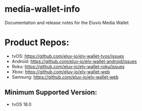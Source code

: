 # media-wallet-info
Documentation and release notes for the Eluvio Media Wallet


# Product Repos:
- tvOS:    https://github.com/eluv-io/elv-wallet-tvos/issues
- Android: https://github.com/eluv-io/elv-wallet-android/issues
- Roku:    https://github.com/eluv-io/elv-wallet-roku/issues
- Xbox:    https://github.com/eluv-io/elv-wallet-web
- Samsung: https://github.com/eluv-io/elv-wallet-web

## Minimum Supported Version:
- tvOS 18.0 
